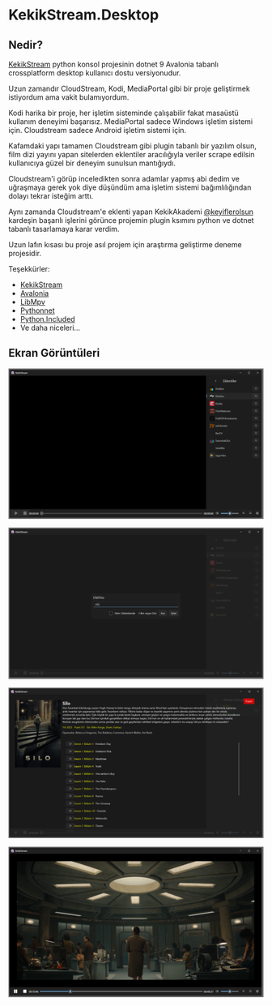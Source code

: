 # KekikStream.Desktop

## Nedir? 

[KekikStream](https://github.com/keyiflerolsun/KekikStream) python konsol projesinin dotnet 9 Avalonia tabanlı crossplatform desktop kullanıcı dostu versiyonudur.

Uzun zamandır CloudStream, Kodi, MediaPortal gibi bir proje geliştirmek istiyordum ama vakit bulamıyordum.

Kodi harika bir proje, her işletim sisteminde çalışabilir fakat masaüstü kullanım deneyimi başarısız.
MediaPortal sadece Windows işletim sistemi için.
Cloudstream sadece Android işletim sistemi için.

Kafamdaki yapı tamamen Cloudstream gibi plugin tabanlı bir yazılım olsun, film dizi yayını yapan sitelerden eklentiler aracılığıyla veriler scrape edilsin kullanıcıya güzel bir deneyim sunulsun mantığıydı.

Cloudstream'i görüp inceledikten sonra adamlar yapmış abi dedim ve uğraşmaya gerek yok diye düşündüm ama işletim sistemi bağımlılığından dolayı tekrar isteğim arttı.

Aynı zamanda Cloudstream'e eklenti yapan KekikAkademi [@keyiflerolsun](https://github.com/keyiflerolsun) kardeşin başarılı işlerini görünce projemin plugin ksımını python ve dotnet tabanlı tasarlamaya karar verdim.

Uzun lafın kısası bu proje asıl projem için araştırma geliştirme deneme projesidir.

Teşekkürler:

+ [KekikStream](https://github.com/keyiflerolsun/KekikStream) 
+ [Avalonia](https://github.com/AvaloniaUI/Avalonia)
+ [LibMpv](https://github.com/homov/LibMpv)
+ [Pythonnet](https://github.com/pythonnet/pythonnet) 
+ [Python.Included](https://github.com/henon/Python.Included)
+ Ve daha niceleri... 


## Ekran Görüntüleri

![](images/1.PNG)

![](images/2.PNG)

![](images/3.PNG)

![](images/4.PNG)
